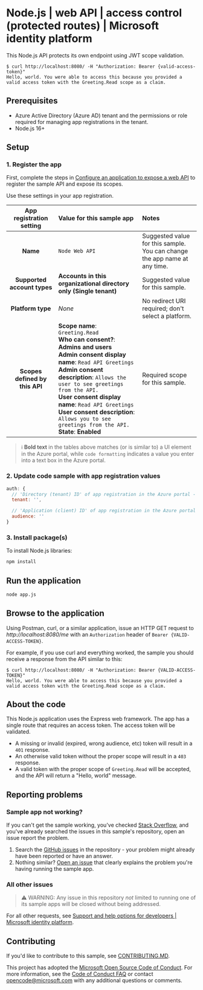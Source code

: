 <!-- Keeping yaml frontmatter commented out for now
---
# Metadata required by https://docs.microsoft.com/samples/browse/
# Metadata properties: https://review.docs.microsoft.com/help/contribute/samples/process/onboarding?branch=main#add-metadata-to-readme
languages:
- Node.js
page_type: sample
name: "Node.js application that protects its endpoint"
description: "This Node.js API protects its own protected endpoint using JWT scope validation."
products:
- azure
- azure-active-directory
urlFragment: ms-identity-docs-code-api-nodejs
---
-->

# Node.js | web API | access control (protected routes) | Microsoft identity platform

<!-- Build badges here
![Build passing.](https://img.shields.io/badge/build-passing-brightgreen.svg) ![Code coverage.](https://img.shields.io/badge/coverage-100%25-brightgreen.svg) ![License.](https://img.shields.io/badge/license-MIT-green.svg)
-->

This Node.js API protects its own endpoint using JWT scope validation.

```console
$ curl http://localhost:8080/ -H "Authorization: Bearer {valid-access-token}"
Hello, world. You were able to access this because you provided a valid access token with the Greeting.Read scope as a claim.
```

## Prerequisites

- Azure Active Directory (Azure AD) tenant and the permissions or role required for managing app registrations in the tenant.
- Node.js 16+

## Setup

### 1. Register the app

First, complete the steps in [Configure an application to expose a web API](https://docs.microsoft.com/azure/active-directory/develop/quickstart-configure-app-expose-web-apis) to register the sample API and expose its scopes.

Use these settings in your app registration.

| App registration <br/> setting    | Value for this sample app                                                    | Notes                                                                                              |
|:---------------------------------:|:-----------------------------------------------------------------------------|:---------------------------------------------------------------------------------------------------|
| **Name**                          | `Node Web API`                                                               | Suggested value for this sample. <br/> You can change the app name at any time.                    |
| **Supported account types**    | **Accounts in this organizational directory only (Single tenant)**   | Suggested value for this sample.                                                 |
| **Platform type**              | _None_                                                               | No redirect URI required; don't select a platform.                               |
| **Scopes defined by this API** | **Scope name**: `Greeting.Read`<br/>**Who can consent?**: **Admins and users**<br/>**Admin consent display name**: `Read API Greetings`<br/>**Admin consent description**: `Allows the user to see greetings from the API.`<br/>**User consent display name**: `Read API Greetings`<br/>**User consent description**: `Allows you to see greetings from the API.`<br/>**State**: **Enabled** | Required scope for this sample. |

> :information_source: **Bold text** in the tables above matches (or is similar to) a UI element in the Azure portal, while `code formatting` indicates a value you enter into a text box in the Azure portal.

### 2. Update code sample with app registration values

```javascript
auth: {
  // 'Directory (tenant) ID' of app registration in the Azure portal - this value is a GUID
  tenant: '',

  // 'Application (client) ID' of app registration in the Azure portal - this value is a GUID
  audience: ''
}
```

### 3. Install package(s)

To install Node.js libraries:

```bash
npm install
```

## Run the application

```bash
node app.js
```

## Browse to the application

Using Postman, curl, or a similar application, issue an HTTP GET request to *http://localhost:8080/me* with an `Authorization` header of `Bearer {VALID-ACCESS-TOKEN}`.

For example, if you use curl and everything worked, the sample you should receive a response from the API similar to this:

```console
$ curl http://localhost:8080/ -H "Authorization: Bearer {VALID-ACCESS-TOKEN}"
Hello, world. You were able to access this because you provided a valid access token with the Greeting.Read scope as a claim.
```

## About the code

This Node.js application uses the Express web framework. The app has a single route that requires an access token. The access token will be validated.
- A missing or invalid (expired, wrong audience, etc) token will result in a `401` response.
- An otherwise valid token without the proper scope will result in a `403` response.
- A valid token with the proper scope of `Greeting.Read` will be accepted, and the API will return a "Hello, world" message.

## Reporting problems

### Sample app not working?

If you can't get the sample working, you've checked [Stack Overflow](https://stackoverflow.com/questions/tagged/express-jwt), and you've already searched the issues in this sample's repository, open an issue report the problem.

1. Search the [GitHub issues](../../issues) in the repository - your problem might already have been reported or have an answer.
1. Nothing similar? [Open an issue](../../issues/new) that clearly explains the problem you're having running the sample app.

### All other issues

> :warning: WARNING: Any issue in this repository _not_ limited to running one of its sample apps will be closed without being addressed.

For all other requests, see [Support and help options for developers | Microsoft identity platform](https://docs.microsoft.com/azure/active-directory/develop/developer-support-help-options).

## Contributing

If you'd like to contribute to this sample, see [CONTRIBUTING.MD](/CONTRIBUTING.md).

This project has adopted the [Microsoft Open Source Code of Conduct](https://opensource.microsoft.com/codeofconduct/). For more information, see the [Code of Conduct FAQ](https://opensource.microsoft.com/codeofconduct/faq/) or contact [opencode@microsoft.com](mailto:opencode@microsoft.com) with any additional questions or comments.
